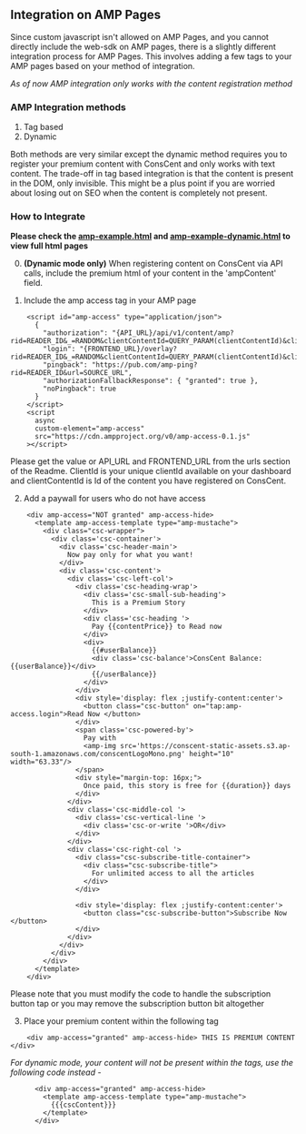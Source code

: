 ## Integration on AMP Pages

Since custom javascript isn't allowed on AMP Pages, and you cannot directly include the web-sdk on AMP pages, there is a slightly different integration process for AMP Pages.
This involves adding a few tags to your AMP pages based on your method of integration.

_As of now AMP integration only works with the content registration method_

### AMP Integration methods

1. Tag based
2. Dynamic

Both methods are very similar except the dynamic method requires you to register your premium content with ConsCent and only works with text content. The trade-off in tag based integration is that the content is present in the DOM, only invisible. This might be a plus point if you are worried about losing out on SEO when the content is completely not present.

### How to Integrate

**Please check the [amp-example.html](./amp/amp-example.html) and [amp-example-dynamic.html](./amp/amp-example-dynamic.html) to view full html pages**

0. **(Dynamic mode only)** When registering content on ConsCent via API calls, include the premium html of your content in the 'ampContent' field.

1. Include the amp access tag in your AMP page

```
    <script id="amp-access" type="application/json">
      {
        "authorization": "{API_URL}/api/v1/content/amp?rid=READER_ID&_=RANDOM&clientContentId=QUERY_PARAM(clientContentId)&clientId=QUERY_PARAM(clientId)",
        "login": "{FRONTEND_URL}/overlay?rid=READER_ID&_=RANDOM&clientContentId=QUERY_PARAM(clientContentId)&clientId=QUERY_PARAM(clientId)&returnUrl=RETURN_URL",
        "pingback": "https://pub.com/amp-ping?rid=READER_ID&url=SOURCE_URL",
        "authorizationFallbackResponse": { "granted": true },
        "noPingback": true
      }
    </script>
    <script
      async
      custom-element="amp-access"
      src="https://cdn.ampproject.org/v0/amp-access-0.1.js"
    ></script>
```

Please get the value or API_URL and FRONTEND_URL from the urls section of the Readme. ClientId is your unique clientId available on your dashboard and clientContentId is Id of the content you have registered on ConsCent.

2. Add a paywall for users who do not have access

````
    <div amp-access="NOT granted" amp-access-hide>
      <template amp-access-template type="amp-mustache">
        <div class="csc-wrapper">
          <div class='csc-container'>
            <div class='csc-header-main'>
              Now pay only for what you want!
            </div>
            <div class='csc-content'>
              <div class='csc-left-col'>
                <div class='csc-heading-wrap'>
                  <div class='csc-small-sub-heading'>
                    This is a Premium Story
                  </div>
                  <div class='csc-heading '>
                    Pay {{contentPrice}} to Read now
                  </div>
                  <div>
                    {{#userBalance}}
                    <div class='csc-balance'>ConsCent Balance: {{userBalance}}</div>
                    {{/userBalance}}
                  </div>
                </div>
                <div style='display: flex ;justify-content:center'>
                  <button class="csc-button" on="tap:amp-access.login">Read Now </button>
                </div>
                <span class='csc-powered-by'>
                  Pay with
                  <amp-img src='https://conscent-static-assets.s3.ap-south-1.amazonaws.com/conscentLogoMono.png' height="10" width="63.33"/>
                </span>
                <div style="margin-top: 16px;">
                  Once paid, this story is free for {{duration}} days
                </div>
              </div>
              <div class='csc-middle-col '>
                <div class='csc-vertical-line '>
                  <div class='csc-or-write '>OR</div>
                </div>
              </div>
              <div class='csc-right-col '>
                <div class="csc-subscribe-title-container">
                  <div class="csc-subscribe-title">
                    For unlimited access to all the articles
                  </div>
                </div>
                
                <div style='display: flex ;justify-content:center'>
                  <button class="csc-subscribe-button">Subscribe Now </button>
                </div>
              </div>
            </div>
          </div>
        </div>
      </template>
    </div>
````

Please note that you  must modify the code to handle the subscription button tap or you may remove the subscription button bit altogether

3. Place your premium content within the following tag

```
    <div amp-access="granted" amp-access-hide> THIS IS PREMIUM CONTENT </div>
```

_For dynamic mode, your content will not be present within the tags, use the following code instead -_

```
      <div amp-access="granted" amp-access-hide>
        <template amp-access-template type="amp-mustache">
          {{{cscContent}}}
        </template>
      </div>
```
